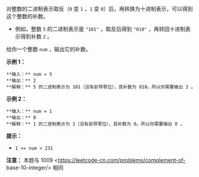 对整数的二进制表示取反（`0` 变 `1` ，`1` 变 `0`）后，再转换为十进制表示，可以得到这个整数的补数。

  * 例如，整数 `5` 的二进制表示是 `"101"` ，取反后得到 `"010"` ，再转回十进制表示得到补数 `2` 。

给你一个整数 `num` ，输出它的补数。



**示例 1：**

    
    
    **输入：** num = 5
    **输出：** 2
    **解释：** 5 的二进制表示为 101（没有前导零位），其补数为 010。所以你需要输出 2 。
    

**示例 2：**

    
    
    **输入：** num = 1
    **输出：** 0
    **解释：** 1 的二进制表示为 1（没有前导零位），其补数为 0。所以你需要输出 0 。
    



**提示：**

  * `1 <= num < 231`



**注意：** 本题与 1009 <https://leetcode-cn.com/problems/complement-of-
base-10-integer/> 相同

